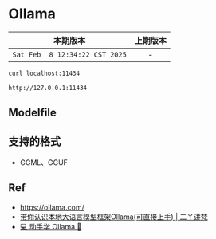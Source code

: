 # Ollama


|本期版本|上期版本
|:---:|:---:
`Sat Feb  8 12:34:22 CST 2025` | -


```bash
curl localhost:11434

http://127.0.0.1:11434
```


## Modelfile



## 支持的格式

* GGML、GGUF


## Ref



* <https://ollama.com/>
* [带你认识本地大语言模型框架Ollama(可直接上手) | 二丫讲梵](https://wiki.eryajf.net/pages/97047e/)
* [💻 动手学 Ollama 🦙](https://github.com/datawhalechina/handy-ollama)